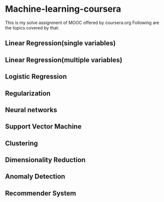 # Machine-learning-coursera
This is my solve assignment of MOOC offered by coursera.org
Following are the topics covered by that:
## Linear Regression(single variables)
## Linear Regression(multiple variables)
## Logistic Regression
## Regularization
## Neural networks
## Support Vector Machine
## Clustering
## Dimensionality Reduction
## Anomaly Detection
## Recommender System
